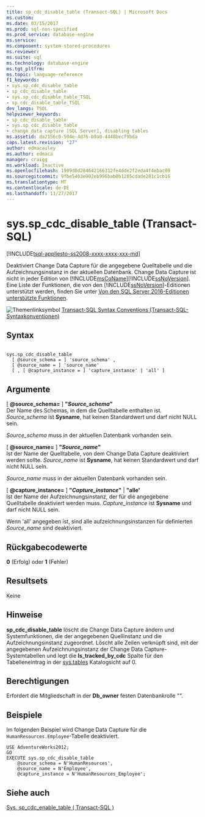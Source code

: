 ```yaml
---
title: sp_cdc_disable_table (Transact-SQL) | Microsoft Docs
ms.custom: 
ms.date: 03/15/2017
ms.prod: sql-non-specified
ms.prod_service: database-engine
ms.service: 
ms.component: system-stored-procedures
ms.reviewer: 
ms.suite: sql
ms.technology: database-engine
ms.tgt_pltfrm: 
ms.topic: language-reference
f1_keywords:
- sys.sp_cdc_disable_table
- sp_cdc_disable_table
- sys.sp_cdc_disable_table_TSQL
- sp_cdc_disable_table_TSQL
dev_langs: TSQL
helpviewer_keywords:
- sp_cdc_disable_table
- sys.sp_cdc_disable_table
- change data capture [SQL Server], disabling tables
ms.assetid: da2156c0-504e-4d76-b9a0-4448becf9bda
caps.latest.revision: "27"
author: edmacauley
ms.author: edmaca
manager: craigg
ms.workload: Inactive
ms.openlocfilehash: 1909d0d284642166312fe4dde2f2eda4f4ebac09
ms.sourcegitcommit: 9fbe5403e902eb996bab0b1285cdade281c1cb16
ms.translationtype: MT
ms.contentlocale: de-DE
ms.lasthandoff: 11/27/2017
---
```

# <a name="sysspcdcdisabletable-transact-sql"></a>sys.sp_cdc_disable_table (Transact-SQL)
[!INCLUDE[tsql-appliesto-ss2008-xxxx-xxxx-xxx-md](../../includes/tsql-appliesto-ss2008-xxxx-xxxx-xxx-md.md)]

  Deaktiviert Change Data Capture für die angegebene Quelltabelle und die Aufzeichnungsinstanz in der aktuellen Datenbank. Change Data Capture ist nicht in jeder Edition von [!INCLUDE[msCoName](../../includes/msconame-md.md)][!INCLUDE[ssNoVersion](../../includes/ssnoversion-md.md)]. Eine Liste der Funktionen, die von den [!INCLUDE[ssNoVersion](../../includes/ssnoversion-md.md)]-Editionen unterstützt werden, finden Sie unter [Von den SQL Server 2016-Editionen unterstützte Funktionen](~/sql-server/editions-and-supported-features-for-sql-server-2016.md).  
  
 ![Themenlinksymbol](../../database-engine/configure-windows/media/topic-link.gif "Topic link icon") [Transact-SQL Syntax Conventions (Transact-SQL-Syntaxkonventionen)](../../t-sql/language-elements/transact-sql-syntax-conventions-transact-sql.md)  
  
## <a name="syntax"></a>Syntax  
  
```  
  
sys.sp_cdc_disable_table   
  [ @source_schema = ] 'source_schema' ,   
  [ @source_name = ] 'source_name'  
  [ , [ @capture_instance = ] 'capture_instance' | 'all' ]  
```  
  
## <a name="arguments"></a>Argumente  
 [  **@source_schema=** ] **"***Source_schema***"**  
 Der Name des Schemas, in dem die Quelltabelle enthalten ist. *Source_schema* ist **Sysname**, hat keinen Standardwert und darf nicht NULL sein.  
  
 *Source_schema* muss in der aktuellen Datenbank vorhanden sein.  
  
 [  **@source_name=** ] **"***Source_name***"**  
 Ist der Name der Quelltabelle, von dem Change Data Capture deaktiviert werden sollte. *Source_name* ist **Sysname**, hat keinen Standardwert und darf nicht NULL sein.  
  
 *Source_name* muss in der aktuellen Datenbank vorhanden sein.  
  
 [  **@capture_instance=** ] **"***Capture_instance***"** | **"**alle**'**  
 Ist der Name der Aufzeichnungsinstanz, der für die angegebene Quelltabelle deaktiviert werden muss. *Capture_instance* ist **Sysname** und darf nicht NULL sein.  
  
 Wenn 'all' angegeben ist, sind alle aufzeichnungsinstanzen für definierten *Source_name* sind deaktiviert.  
  
## <a name="return-code-values"></a>Rückgabecodewerte  
 **0** (Erfolg) oder **1** (Fehler)  
  
## <a name="result-sets"></a>Resultsets  
 Keine  
  
## <a name="remarks"></a>Hinweise  
 **sp_cdc_disable_table** löscht die Change Data Capture ändern und Systemfunktionen, die der angegebenen Quellinstanz und die Aufzeichnungsinstanz zugeordnet. Löscht alle Zeilen verknüpft sind, mit der angegebenen Aufzeichnungsinstanz der Change Data Capture-Systemtabellen und legt die **Is_tracked_by_cdc** Spalte für den Tabelleneintrag in der [sys.tables](../../relational-databases/system-catalog-views/sys-tables-transact-sql.md) Katalogsicht auf 0.  
  
## <a name="permissions"></a>Berechtigungen  
 Erfordert die Mitgliedschaft in der **Db_owner** festen Datenbankrolle "".  
  
## <a name="examples"></a>Beispiele  
 Im folgenden Beispiel wird Change Data Capture für die `HumanResources.Employee`-Tabelle deaktiviert.  
  
```  
USE AdventureWorks2012;  
GO  
EXECUTE sys.sp_cdc_disable_table   
    @source_schema = N'HumanResources',   
    @source_name = N'Employee',  
    @capture_instance = N'HumanResources_Employee';  
```  
  
## <a name="see-also"></a>Siehe auch  
 [Sys. sp_cdc_enable_table &#40; Transact-SQL &#41;](../../relational-databases/system-stored-procedures/sys-sp-cdc-enable-table-transact-sql.md)  
  
  

